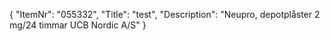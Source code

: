 {
  "ItemNr": "055332",
  "Title": "test",
  "Description": "Neupro, depotplåster 2 mg/24 timmar UCB Nordic A/S"
}